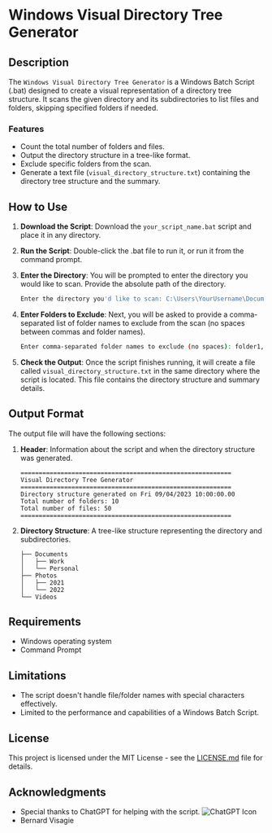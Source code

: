 # Windows Visual Directory Tree Generator

## Description

The `Windows Visual Directory Tree Generator` is a Windows Batch Script (.bat) designed to create a visual representation of a directory tree structure. It scans the given directory and its subdirectories to list files and folders, skipping specified folders if needed.

### Features

- Count the total number of folders and files.
- Output the directory structure in a tree-like format.
- Exclude specific folders from the scan.
- Generate a text file (`visual_directory_structure.txt`) containing the directory tree structure and the summary.

## How to Use

1. **Download the Script**: Download the `your_script_name.bat` script and place it in any directory.

2. **Run the Script**: Double-click the .bat file to run it, or run it from the command prompt.

3. **Enter the Directory**: You will be prompted to enter the directory you would like to scan. Provide the absolute path of the directory.

   ```bash
   Enter the directory you'd like to scan: C:\Users\YourUsername\Documents
   ```

4. **Enter Folders to Exclude**: Next, you will be asked to provide a comma-separated list of folder names to exclude from the scan (no spaces between commas and folder names).

   ```bash
   Enter comma-separated folder names to exclude (no spaces): folder1,folder2
   ```

5. **Check the Output**: Once the script finishes running, it will create a file called `visual_directory_structure.txt` in the same directory where the script is located. This file contains the directory structure and summary details.

## Output Format

The output file will have the following sections:

1. **Header**: Information about the script and when the directory structure was generated.

   ```
   ==========================================================
   Visual Directory Tree Generator
   ==========================================================
   Directory structure generated on Fri 09/04/2023 10:00:00.00
   Total number of folders: 10
   Total number of files: 50
   ==========================================================
   ```

2. **Directory Structure**: A tree-like structure representing the directory and subdirectories.

   ```
   ├── Documents
   │   ├── Work
   │   └── Personal
   ├── Photos
   │   ├── 2021
   │   └── 2022
   └── Videos
   ```

## Requirements

- Windows operating system
- Command Prompt

## Limitations

- The script doesn't handle file/folder names with special characters effectively.
- Limited to the performance and capabilities of a Windows Batch Script.

## License

This project is licensed under the MIT License - see the [LICENSE.md](LICENSE.md) file for details.

## Acknowledgments

- Special thanks to ChatGPT for helping with the script. ![ChatGPT Icon](https://en.wikipedia.org/wiki/OpenAI#/media/File:OpenAI_Logo.svg)
- Bernard Visagie
